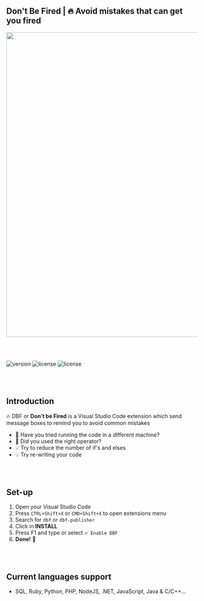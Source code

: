 ## Don't Be Fired | 🔥 Avoid mistakes that can get you fired

<img src="https://i.imgur.com/FS5DhxE.png" width="800">

<br><br>

![version](https://img.shields.io/badge/VERSION-0.0.9-brightgreen.svg?style=for-the-badge)
![license](https://img.shields.io/badge/LICENSE-MIT-blue.svg?style=for-the-badge)
![license](https://img.shields.io/badge/VSCODE-1.50-white.svg?style=for-the-badge)

<br><br>

## Introduction
🔥 DBF or **Don't be Fired** is a Visual Studio Code extension which send message boxes to remind you to avoid common mistakes

- 🤔 Have you tried running the code in a different machine?
- 🤔 Did you used the right operator?
- 💡 Try to reduce the number of if's and elses
- 💡 Try re-writing your code

<br><br>

## Set-up
1. Open your Visual Studio Code
2. Press `CTRL+Shift+X` or `CMD+Shift+X` to open extensions menu
3. Search for `dbf` or `dbf-publisher`
4. Click in **INSTALL**
5. Press F1 and type or select `🔥 Enable DBF`
6. **Done!** 🥳

<br><br>

## Current languages support
- SQL, Ruby, Python, PHP, NodeJS, .NET, JavaScript, Java & C/C++...

<br><br>

